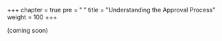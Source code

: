 +++
chapter = true
pre = "<b><i class='fas fa-clone'></i> </b>"
title = "Understanding the Approval Process"
weight = 100
+++

(coming soon)

